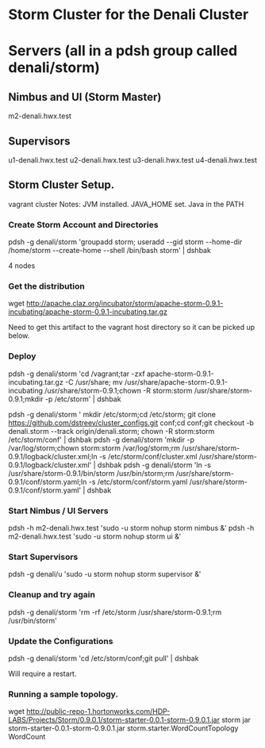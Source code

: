 Storm Cluster for the Denali Cluster
===============

# Servers (all in a pdsh group called denali/storm)
## Nimbus and UI (Storm Master)
m2-denali.hwx.test

## Supervisors
u1-denali.hwx.test
u2-denali.hwx.test
u3-denali.hwx.test
u4-denali.hwx.test



## Storm Cluster Setup.
vagrant cluster
Notes: JVM installed.  JAVA_HOME set.  Java in the PATH

### Create Storm Account and Directories
pdsh -g denali/storm 'groupadd storm; useradd --gid storm --home-dir /home/storm --create-home --shell /bin/bash storm' | dshbak

4 nodes
### Get the distribution
wget http://apache.claz.org/incubator/storm/apache-storm-0.9.1-incubating/apache-storm-0.9.1-incubating.tar.gz

Need to get this artifact to the vagrant host directory so it can be picked up below.

### Deploy
pdsh -g denali/storm 'cd /vagrant;tar -zxf apache-storm-0.9.1-incubating.tar.gz -C /usr/share; mv /usr/share/apache-storm-0.9.1-incubating /usr/share/storm-0.9.1;chown -R storm:storm /usr/share/storm-0.9.1;mkdir -p /etc/storm' | dshbak

pdsh -g denali/storm ' mkdir /etc/storm;cd /etc/storm; git clone https://github.com/dstreev/cluster_configs.git conf;cd conf;git checkout -b denali.storm --track origin/denali.storm; chown -R storm:storm /etc/storm/conf' | dshbak
pdsh -g denali/storm 'mkdir -p /var/log/storm;chown storm:storm /var/log/storm;rm /usr/share/storm-0.9.1/logback/cluster.xml;ln -s /etc/storm/conf/cluster.xml /usr/share/storm-0.9.1/logback/cluster.xml' | dshbak
pdsh -g denali/storm 'ln -s /usr/share/storm-0.9.1/bin/storm /usr/bin/storm;rm /usr/share/storm-0.9.1/conf/storm.yaml;ln -s /etc/storm/conf/storm.yaml /usr/share/storm-0.9.1/conf/storm.yaml' | dshbak

### Start Nimbus / UI Servers
pdsh -h m2-denali.hwx.test 'sudo -u storm nohup storm nimbus &'
pdsh -h m2-denali.hwx.test 'sudo -u storm nohup storm ui &'

### Start Supervisors
pdsh -g denali/u 'sudo -u storm nohup storm supervisor &'

### Cleanup and try again
pdsh -g denali/storm 'rm -rf /etc/storm /usr/share/storm-0.9.1;rm /usr/bin/storm'

### Update the Configurations
pdsh -g denali/storm 'cd /etc/storm/conf;git pull' | dshbak

Will require a restart.

### Running a sample topology.

wget http://public-repo-1.hortonworks.com/HDP-LABS/Projects/Storm/0.9.0.1/storm-starter-0.0.1-storm-0.9.0.1.jar
storm jar storm-starter-0.0.1-storm-0.9.0.1.jar storm.starter.WordCountTopology WordCount
